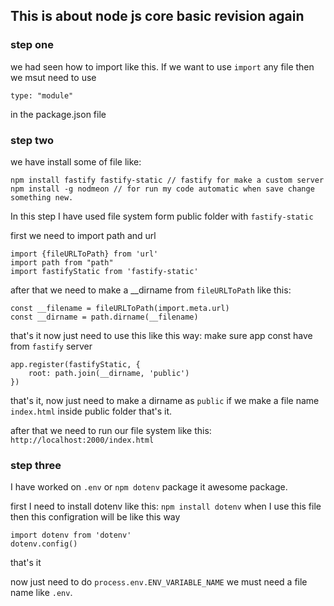 ## This is about node js core basic revision again

### step one 

we had seen how to import like this. If we want to use `import` any file then we msut need to use 

```
type: "module"
```
in the package.json file 

### step two

we have install some of file like:

```
npm install fastify fastify-static // fastify for make a custom server
npm install -g nodmeon // for run my code automatic when save change something new.
```

In this step I have used file system form public folder with `fastify-static`

first we need to import path and url 

```
import {fileURLToPath} from 'url'
import path from "path"
import fastifyStatic from 'fastify-static'
```

after that we need to make a __dirname from `fileURLToPath` like this:

```
const __filename = fileURLToPath(import.meta.url)
const __dirname = path.dirname(__filename)
```

that's it now just need to use this like this way:
make sure app const have from `fastify` server
```
app.register(fastifyStatic, {
    root: path.join(__dirname, 'public')
})
```
that's it, now just need to make a dirname as `public` 
if we make a file name `index.html` inside public folder that's it.

after that we need to run our file system like this:
`http://localhost:2000/index.html`


### step three

I have worked on `.env` or `npm dotenv` package it awesome package.

first I need to install dotenv like this: `npm install dotenv`
when I use this file then this configration will be like this way

```
import dotenv from 'dotenv'
dotenv.config()
```

that's it

now just need to do 
`process.env.ENV_VARIABLE_NAME`
we must need a file name like `.env`.



